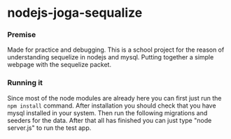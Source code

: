 # nodejs-joga-sequalize

### Premise
Made for practice and debugging.
This is a school project for the reason of understanding sequelize in nodejs and mysql. Putting together a simple webpage with the sequelize packet.

### Running it
Since most of the node modules are already here you can first just run the `npm install` command. After installation you should check that you have mysql installed in your system. Then run the following migrations and seeders for the data. After that all has finished you can just type "node server.js" to run the test app.
